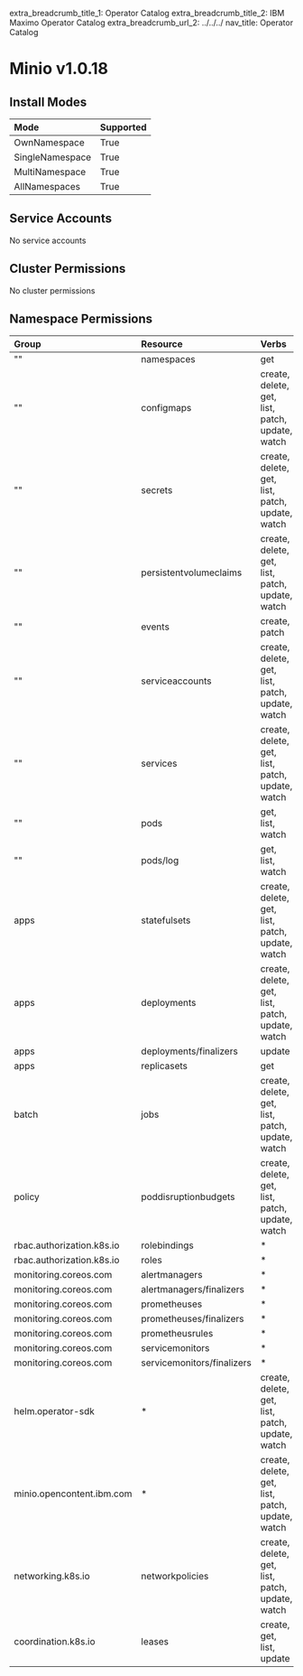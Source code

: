 extra_breadcrumb_title_1: Operator Catalog
extra_breadcrumb_title_2: IBM Maximo Operator Catalog
extra_breadcrumb_url_2: ../../../
nav_title: Operator Catalog

Minio v1.0.18
================================================================================

Install Modes
--------------------------------------------------------------------------------
| Mode                 | Supported |
| :------------------- | :-------- |
| OwnNamespace         | True      |
| SingleNamespace      | True      |
| MultiNamespace       | True      |
| AllNamespaces        | True      |

Service Accounts
--------------------------------------------------------------------------------
No service accounts

Cluster Permissions
--------------------------------------------------------------------------------
No cluster permissions

Namespace Permissions
--------------------------------------------------------------------------------
| Group                                    | Resource                                 | Verbs                                                                            |
| :--------------------------------------- | :--------------------------------------- | :------------------------------------------------------------------------------- |
| ""                                       | namespaces                               | get                                                                              |
| ""                                       | configmaps                               | create, delete, get, list, patch, update, watch                                  |
| ""                                       | secrets                                  | create, delete, get, list, patch, update, watch                                  |
| ""                                       | persistentvolumeclaims                   | create, delete, get, list, patch, update, watch                                  |
| ""                                       | events                                   | create, patch                                                                    |
| ""                                       | serviceaccounts                          | create, delete, get, list, patch, update, watch                                  |
| ""                                       | services                                 | create, delete, get, list, patch, update, watch                                  |
| ""                                       | pods                                     | get, list, watch                                                                 |
| ""                                       | pods/log                                 | get, list, watch                                                                 |
| apps                                     | statefulsets                             | create, delete, get, list, patch, update, watch                                  |
| apps                                     | deployments                              | create, delete, get, list, patch, update, watch                                  |
| apps                                     | deployments/finalizers                   | update                                                                           |
| apps                                     | replicasets                              | get                                                                              |
| batch                                    | jobs                                     | create, delete, get, list, patch, update, watch                                  |
| policy                                   | poddisruptionbudgets                     | create, delete, get, list, patch, update, watch                                  |
| rbac.authorization.k8s.io                | rolebindings                             | *                                                                                |
| rbac.authorization.k8s.io                | roles                                    | *                                                                                |
| monitoring.coreos.com                    | alertmanagers                            | *                                                                                |
| monitoring.coreos.com                    | alertmanagers/finalizers                 | *                                                                                |
| monitoring.coreos.com                    | prometheuses                             | *                                                                                |
| monitoring.coreos.com                    | prometheuses/finalizers                  | *                                                                                |
| monitoring.coreos.com                    | prometheusrules                          | *                                                                                |
| monitoring.coreos.com                    | servicemonitors                          | *                                                                                |
| monitoring.coreos.com                    | servicemonitors/finalizers               | *                                                                                |
| helm.operator-sdk                        | *                                        | create, delete, get, list, patch, update, watch                                  |
| minio.opencontent.ibm.com                | *                                        | create, delete, get, list, patch, update, watch                                  |
| networking.k8s.io                        | networkpolicies                          | create, delete, get, list, patch, update, watch                                  |
| coordination.k8s.io                      | leases                                   | create, get, list, update                                                        |

